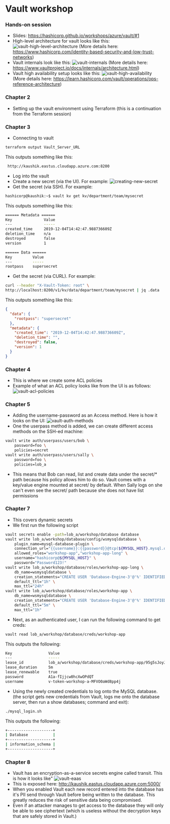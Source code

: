 # Vault workshop

### Hands-on session
* Slides: https://hashicorp.github.io/workshops/azure/vault/#1
* High-level architecture for vault looks like this:
![vault-high-level-architecture](images/vault-high-level-architecture.png)
(More details here: https://www.hashicorp.com/identity-based-security-and-low-trust-networks)
* Vault internals look like this:
![vault-internals](images/vault-internals.png)
(More details here: https://www.vaultproject.io/docs/internals/architecture.html)
* Vault high availability setup looks like this:
![vault-high-availability](images/vault-high-availability.png)
(More details here: https://learn.hashicorp.com/vault/operations/ops-reference-architecture)

### Chapter 2
* Setting up the vault environment using Terraform (this is a continuation from the Terraform session)

### Chapter 3
* Connecting to vault
```bash
terraform output Vault_Server_URL
```
This outputs something like this:
```bash
 http://kaushik.eastus.cloudapp.azure.com:8200
```
* Log into the vault
* Create a new secret (via the UI). For example:
![creating-new-secret](images/creating-new-secret.png)
* Get the secret (via SSH). For example:
```bash
hashicorp@kaushik:~$ vault kv get kv/department/team/mysecret
```
This outputs something like this:
```bash
====== Metadata ======
Key              Value
---              -----
created_time     2019-12-04T14:42:47.988736609Z
deletion_time    n/a
destroyed        false
version          1

====== Data ======
Key         Value
---         -----
rootpass    supersecret
```
* Get the secret (via CURL). For example:
```bash
curl --header "X-Vault-Token: root" \
http://localhost:8200/v1/kv/data/department/team/mysecret | jq .data
```
This outputs something like this:
```json
{
  "data": {
    "rootpass": "supersecret"
  },
  "metadata": {
    "created_time": "2019-12-04T14:42:47.988736609Z",
    "deletion_time": "",
    "destroyed": false,
    "version": 1
  }
}
```

### Chapter 4
* This is where we create some ACL policies
* Example of what an ACL policy looks like from the UI is as follows:
![vault-acl-policies](images/vault-acl-policies.png)

### Chapter 5
* Adding the username-password as an Access method. Here is how it looks on the UI:
![vault-auth-methods](images/vault-auth-methods.png)
* One the userpass method is added, we can create different access methods on the SSH-ed machine:
```bash
vault write auth/userpass/users/bob \
    password=foo \
    policies=secret
vault write auth/userpass/users/sally \
    password=foo \
    policies=lob_a
```
* This means that Bob can read, list and create data under the secret/* path because his policy allows him to do so. Vault comes with a key/value engine mounted at secret/ by default. When Sally logs on she can't even see the secret/ path because she does not have list permissions

### Chapter 7
* This covers dynamic secrets
* We first run the following script
```bash
vault secrets enable -path=lob_a/workshop/database database
vault write lob_a/workshop/database/config/wsmysqldatabase \
    plugin_name=mysql-database-plugin \
    connection_url="{{username}}:{{password}}@tcp(${MYSQL_HOST}.mysql.database.azure.com:3306)/" \
    allowed_roles="workshop-app","workshop-app-long" \
    username="hashicorp@${MYSQL_HOST}" \
    password="Password123!"
vault write lob_a/workshop/database/roles/workshop-app-long \
    db_name=wsmysqldatabase \
    creation_statements="CREATE USER 'Database-Engine-3'@'%' IDENTIFIED BY '{{password}}';GRANT ALL ON my_app.* TO 'Database-Engine-3'@'%';" \
    default_ttl="1h" \
    max_ttl="24h"
vault write lob_a/workshop/database/roles/workshop-app \
    db_name=wsmysqldatabase \
    creation_statements="CREATE USER 'Database-Engine-3'@'%' IDENTIFIED BY '{{password}}';GRANT ALL ON my_app.* TO 'Database-Engine-3'@'%';" \
    default_ttl="5m" \
    max_ttl="1h"
```
* Next, as an authenticated user, I can run the following command to get creds:
```bash
vault read lob_a/workshop/database/creds/workshop-app
```
This outputs the following:
```bash
Key                Value
---                -----
lease_id           lob_a/workshop/database/creds/workshop-app/95g5sJoyJpa8zbsZduj7ocSk
lease_duration     5m
lease_renewable    true
password           A1a-fIjjcw0hcXwOPdQT
username           v-token-workshop-a-MFVO0aWd8pp4j
```
* Using the newly created credentials to log onto the MySQL database. (the script gets new credentials from Vault, logs me onto the database server, then run a show databases; command and exit):
```bash
./mysql_login.sh
```
This outputs the following:
```bash
+--------------------+
| Database           |
+--------------------+
| information_schema |
+--------------------+
```

### Chapter 8
* Vault has an encryption-as-a-service secrets engine called transit. This is how it looks like"
![vault-eaas](images/vault-eaas.png)
* This is exposed here: http://kaushik.eastus.cloudapp.azure.com:5000/
* When you enabled Vault each new record entered into the database has it's PII send through Vault before being written to the database. This greatly reduces the risk of sensitive data being compromised.
* Even if an attacker manages to get access to the database they will only be able to see ciphertext (which is useless without the decryption keys that are safely stored in Vault.)
